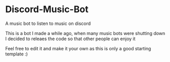# Discord-Music-Bot
A music bot to listen to music on discord

This is a bot I made a while ago, when many music bots were shutting down
I decided to releaes the code so that other people can enjoy it

Feel free to edit it and make it your own as this is only a good starting template :)
